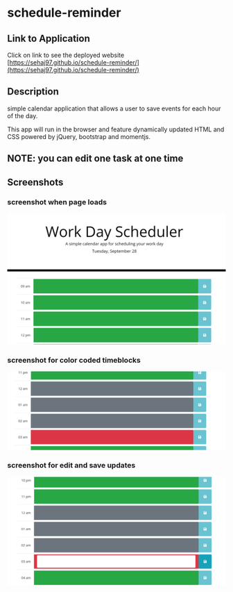 # schedule-reminder


## Link to Application
Click on link to see the deployed website [https://sehaj97.github.io/schedule-reminder/](https://sehaj97.github.io/schedule-reminder/)

## Description
simple calendar application that allows a user to save events for each hour of the day. 

This app will run in the browser and feature dynamically updated HTML and CSS powered by jQuery, bootstrap and momentjs.

## NOTE: you can edit one task at one time

## Screenshots

### screenshot when page loads
![Screenshot](assets/images/1.PNG)
### screenshot for color coded timeblocks
![Screenshot](assets/images/2.PNG)
### screenshot for edit and save updates
![Screenshot](assets/images/3.PNG)
